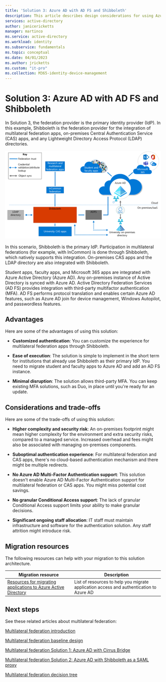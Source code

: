 ```yaml
---
title: 'Solution 3: Azure AD with AD FS and Shibboleth'
description: This article describes design considerations for using Azure AD with AD FS and Shibboleth as a multilateral federation solution for universities.
services: active-directory
author: janicericketts
manager: martinco
ms.service: active-directory
ms.workload: identity
ms.subservice: fundamentals
ms.topic: conceptual
ms.date: 04/01/2023
ms.author: jricketts
ms.custom: "it-pro"
ms.collection: M365-identity-device-management
---
```


# Solution 3: Azure AD with AD FS and Shibboleth

In Solution 3, the federation provider is the primary identity provider (IdP). In this example, Shibboleth is the federation provider for the integration of multilateral federation apps, on-premises Central Authentication Service (CAS) apps, and any Lightweight Directory Access Protocol (LDAP) directories.

[![Diagram that shows a design integrating Shibboleth, Active Directory Federation Services, and Azure Active Directory.](media/multilateral-federation-solution-three/shibboleth-adfs-azure-ad.png)](media/multilateral-federation-solution-three/shibboleth-adfs-azure-ad.png#lightbox)

In this scenario, Shibboleth is the primary IdP. Participation in multilateral federations (for example, with InCommon) is done through Shibboleth, which natively supports this integration. On-premises CAS apps and the LDAP directory are also integrated with Shibboleth.

Student apps, faculty apps, and Microsoft 365 apps are integrated with Azure Active Directory (Azure AD). Any on-premises instance of Active Directory is synced with Azure AD. Active Directory Federation Services (AD FS) provides integration with third-party multifactor authentication (MFA). AD FS performs protocol translation and enables certain Azure AD features, such as Azure AD join for device management, Windows Autopilot, and passwordless features.

## Advantages

Here are some of the advantages of using this solution:

* **Customized authentication**: You can customize the experience for multilateral federation apps through Shibboleth.

* **Ease of execution**: The solution is simple to implement in the short term for institutions that already use Shibboleth as their primary IdP. You need to migrate student and faculty apps to Azure AD and add an AD FS instance.

* **Minimal disruption**: The solution allows third-party MFA. You can keep existing MFA solutions, such as Duo, in place until you're ready for an update.

## Considerations and trade-offs

Here are some of the trade-offs of using this solution:

* **Higher complexity and security risk**: An on-premises footprint might mean higher complexity for the environment and extra security risks, compared to a managed service. Increased overhead and fees might also be associated with managing on-premises components.

* **Suboptimal authentication experience**: For multilateral federation and CAS apps, there's no cloud-based authentication mechanism and there might be multiple redirects.

* **No Azure AD Multi-Factor Authentication support**: This solution doesn't enable Azure AD Multi-Factor Authentication support for multilateral federation or CAS apps. You might miss potential cost savings.

* **No granular Conditional Access support**: The lack of granular Conditional Access support limits your ability to make granular decisions.

* **Significant ongoing staff allocation**: IT staff must maintain infrastructure and software for the authentication solution. Any staff attrition might introduce risk.

## Migration resources

The following resources can help with your migration to this solution architecture.

| Migration resource   | Description           |
| - | - |
| [Resources for migrating applications to Azure Active Directory](../manage-apps/migration-resources.md) | List of resources to help you migrate application access and authentication to Azure AD |

## Next steps

See these related articles about multilateral federation:

[Multilateral federation introduction](multilateral-federation-introduction.md)

[Multilateral federation baseline design](multilateral-federation-baseline.md)

[Multilateral federation Solution 1: Azure AD with Cirrus Bridge](multilateral-federation-solution-one.md)

[Multilateral federation Solution 2: Azure AD with Shibboleth as a SAML proxy](multilateral-federation-solution-two.md)

[Multilateral federation decision tree](multilateral-federation-decision-tree.md)
